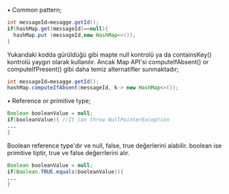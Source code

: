 • Common pattern;
```java
int messageId=mesagge.getId();
if(hashMap.get(messageId)==null){
  hashMap.put (messageId,new HashMap<>());
}

```
Yukarıdaki kodda gürüldüğü gibi mapte null kontrolü ya da containsKey() kontrolü yaygın olarak kullanılır. Ancak Map  API'si computeIfAbsent() or computeIfPresent() gibi daha temiz alternatifler sunmaktadır;

```java
int messageId=mesagge.getId();
hashMap.computeIfAbsent(messageId, k-> new HashMap<>());
```

•   Reference or primitive type; 

```java
Boolean booleanValue = null;
if(booleanValue){ //It can throw NullPointerException
...
}
```

Boolean reference type'dır ve null, false, true değerlerini alabilir. boolean ise primitive tiptir, true ve false değerrlerini alır. 

```java
Boolean booleanValue = null;
if(Boolean.TRUE.equals(booleanValue)){ 
...
}
```
